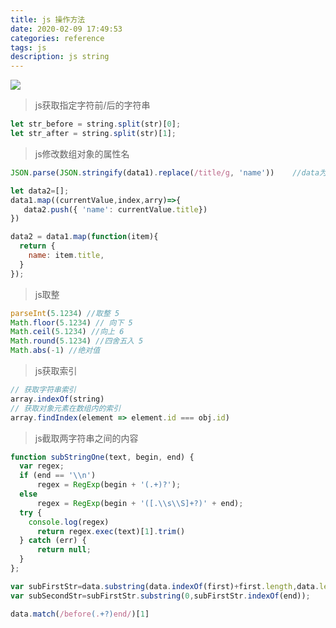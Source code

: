 ```yaml
---
title: js 操作方法
date: 2020-02-09 17:49:53
categories: reference
tags: js
description: js string
---
```

![](https://cdn.blog.makergyt.com/images/reference-js_function-cover.png)

> js获取指定字符前/后的字符串
```js
let str_before = string.split(str)[0];
let str_after = string.split(str)[1];
```

> js修改数组对象的属性名
```js
JSON.parse(JSON.stringify(data1).replace(/title/g, 'name'))    //data为数组，title为修改前，name为修改后
```
```js
let data2=[];
data1.map((currentValue,index,arry)=>{
   data2.push({ 'name': currentValue.title})
})
```
```js
data2 = data1.map(function(item){
  return {
    name: item.title,
  }
});
```

> js取整

```js
parseInt(5.1234) //取整 5
Math.floor(5.1234) // 向下 5
Math.ceil(5.1234) //向上 6
Math.round(5.1234) //四舍五入 5
Math.abs(-1) //绝对值 
```

> js获取索引
```js
// 获取字符串索引
array.indexOf(string)
// 获取对象元素在数组内的索引
array.findIndex(element => element.id === obj.id)
```

> js截取两字符串之间的内容

```js
function subStringOne(text, begin, end) {
  var regex;
  if (end == '\\n')
      regex = RegExp(begin + '(.+)?');
  else
      regex = RegExp(begin + '([.\\s\\S]+?)' + end);
  try {
    console.log(regex)
      return regex.exec(text)[1].trim()
  } catch (err) {
      return null;
  }
};
```
```js
var subFirstStr=data.substring(data.indexOf(first)+first.length,data.length);
var subSecondStr=subFirstStr.substring(0,subFirstStr.indexOf(end));
```
```js
data.match(/before(.+?)end/)[1]
```